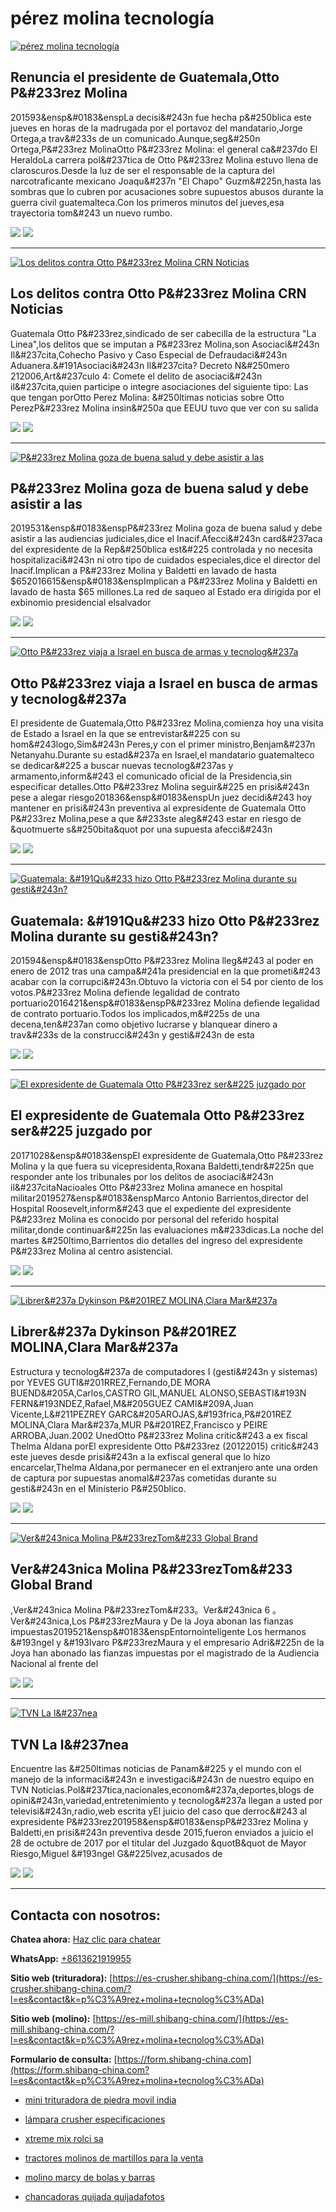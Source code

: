 # pérez molina tecnología

<a href="https://swt.shibang-china.com/?l=es&img&k=p%C3%A9rez+molina+tecnolog%C3%ADa" target="_blank">![pérez molina tecnología](http://static.shibang-china.com/all-800x300/917.jpg)</a>

## Renuncia el presidente de Guatemala,Otto P&#233rez Molina
201593&ensp&#0183&enspLa decisi&#243n fue hecha p&#250blica este jueves en horas de la madrugada por el portavoz del mandatario,Jorge Ortega,a trav&#233s de un comunicado.Aunque,seg&#250n Ortega,P&#233rez MolinaOtto P&#233rez Molina: el general ca&#237do El HeraldoLa carrera pol&#237tica de Otto P&#233rez Molina estuvo llena de claroscuros.Desde la luz de ser el responsable de la captura del narcotraficante mexicano Joaqu&#237n "El Chapo" Guzm&#225n,hasta las sombras que lo cubren por acusaciones sobre supuestos abusos durante la guerra civil guatemalteca.Con los primeros minutos del jueves,esa trayectoria tom&#243 un nuevo rumbo.


<a href="https://whatsapp.shibangsoft.com/WhatsApp.php" target="_blank" title="WhatsApp">![](http://static.shibang-china.com/icon/whatsapp.png)</a> <a href="https://swt.shibang-china.com/?l=es&icon&k=p%C3%A9rez+molina+tecnolog%C3%ADa" target="_blank">![](http://static.shibang-china.com/icon/chat-es.png)</a>

---

<a href="https://swt.shibang-china.com/?l=es&img&k=p%C3%A9rez+molina+tecnolog%C3%ADa" target="_blank">![Los delitos contra Otto P&#233rez Molina CRN Noticias](http://static.shibang-china.com/all-800x300/50.jpg)</a>

## Los delitos contra Otto P&#233rez Molina CRN Noticias
Guatemala Otto P&#233rez,sindicado de ser cabecilla de la estructura "La Linea",los delitos que se imputan a P&#233rez Molina,son Asociaci&#243n Il&#237cita,Cohecho Pasivo y Caso Especial de Defraudaci&#243n Aduanera.&#191Asociaci&#243n Il&#237cita? Decreto N&#250mero 212006,Art&#237culo 4: Comete el delito de asociaci&#243n il&#237cita,quien participe o integre asociaciones del siguiente tipo: Las que tengan porOtto Perez Molina: &#250ltimas noticias sobre Otto PerezP&#233rez Molina insin&#250a que EEUU tuvo que ver con su salida


<a href="https://whatsapp.shibangsoft.com/WhatsApp.php" target="_blank" title="WhatsApp">![](http://static.shibang-china.com/icon/whatsapp.png)</a> <a href="https://swt.shibang-china.com/?l=es&icon&k=p%C3%A9rez+molina+tecnolog%C3%ADa" target="_blank">![](http://static.shibang-china.com/icon/chat-es.png)</a>

---

<a href="https://swt.shibang-china.com/?l=es&img&k=p%C3%A9rez+molina+tecnolog%C3%ADa" target="_blank">![P&#233rez Molina goza de buena salud y debe asistir a las](http://static.shibang-china.com/all-800x300/346.jpg)</a>

## P&#233rez Molina goza de buena salud y debe asistir a las
2019531&ensp&#0183&enspP&#233rez Molina goza de buena salud y debe asistir a las audiencias judiciales,dice el Inacif.Afecci&#243n card&#237aca del expresidente de la Rep&#250blica est&#225 controlada y no necesita hospitalizaci&#243n ni otro tipo de cuidados especiales,dice el director del Inacif.Implican a P&#233rez Molina y Baldetti en lavado de hasta $652016615&ensp&#0183&enspImplican a P&#233rez Molina y Baldetti en lavado de hasta $65 millones.La red de saqueo al Estado era dirigida por el exbinomio presidencial elsalvador


<a href="https://whatsapp.shibangsoft.com/WhatsApp.php" target="_blank" title="WhatsApp">![](http://static.shibang-china.com/icon/whatsapp.png)</a> <a href="https://swt.shibang-china.com/?l=es&icon&k=p%C3%A9rez+molina+tecnolog%C3%ADa" target="_blank">![](http://static.shibang-china.com/icon/chat-es.png)</a>

---

<a href="https://swt.shibang-china.com/?l=es&img&k=p%C3%A9rez+molina+tecnolog%C3%ADa" target="_blank">![Otto P&#233rez viaja a Israel en busca de armas y tecnolog&#237a](http://static.shibang-china.com/all-800x300/1205.jpg)</a>

## Otto P&#233rez viaja a Israel en busca de armas y tecnolog&#237a
El presidente de Guatemala,Otto P&#233rez Molina,comienza hoy una visita de Estado a Israel en la que se entrevistar&#225 con su hom&#243logo,Sim&#243n Peres,y con el primer ministro,Benjam&#237n Netanyahu.Durante su estad&#237a en Israel,el mandatario guatemalteco se dedicar&#225 a buscar nuevas tecnolog&#237as y armamento,inform&#243 el comunicado oficial de la Presidencia,sin especificar detalles.Otto P&#233rez Molina seguir&#225 en prisi&#243n pese a alegar riesgo201836&ensp&#0183&enspUn juez decidi&#243 hoy mantener en prisi&#243n preventiva al expresidente de Guatemala Otto P&#233rez Molina,pese a que &#233ste aleg&#243 estar en riesgo de &quotmuerte s&#250bita&quot por una supuesta afecci&#243n


<a href="https://whatsapp.shibangsoft.com/WhatsApp.php" target="_blank" title="WhatsApp">![](http://static.shibang-china.com/icon/whatsapp.png)</a> <a href="https://swt.shibang-china.com/?l=es&icon&k=p%C3%A9rez+molina+tecnolog%C3%ADa" target="_blank">![](http://static.shibang-china.com/icon/chat-es.png)</a>

---

<a href="https://swt.shibang-china.com/?l=es&img&k=p%C3%A9rez+molina+tecnolog%C3%ADa" target="_blank">![Guatemala: &#191Qu&#233 hizo Otto P&#233rez Molina durante su gesti&#243n?](http://static.shibang-china.com/all-800x300/18.jpg)</a>

## Guatemala: &#191Qu&#233 hizo Otto P&#233rez Molina durante su gesti&#243n?
201594&ensp&#0183&enspOtto P&#233rez Molina lleg&#243 al poder en enero de 2012 tras una campa&#241a presidencial en la que prometi&#243 acabar con la corrupci&#243n.Obtuvo la victoria con el 54 por ciento de los votos.P&#233rez Molina defiende legalidad de contrato portuario2016421&ensp&#0183&enspP&#233rez Molina defiende legalidad de contrato portuario.Todos los implicados,m&#225s de una decena,ten&#237an como objetivo lucrarse y blanquear dinero a trav&#233s de la construcci&#243n y gesti&#243n de esta


<a href="https://whatsapp.shibangsoft.com/WhatsApp.php" target="_blank" title="WhatsApp">![](http://static.shibang-china.com/icon/whatsapp.png)</a> <a href="https://swt.shibang-china.com/?l=es&icon&k=p%C3%A9rez+molina+tecnolog%C3%ADa" target="_blank">![](http://static.shibang-china.com/icon/chat-es.png)</a>

---

<a href="https://swt.shibang-china.com/?l=es&img&k=p%C3%A9rez+molina+tecnolog%C3%ADa" target="_blank">![El expresidente de Guatemala Otto P&#233rez ser&#225 juzgado por](http://static.shibang-china.com/all-800x300/1319.jpg)</a>

## El expresidente de Guatemala Otto P&#233rez ser&#225 juzgado por
20171028&ensp&#0183&enspEl expresidente de Guatemala,Otto P&#233rez Molina y la que fuera su vicepresidenta,Roxana Baldetti,tendr&#225n que responder ante los tribunales por los delitos de asociaci&#243n il&#237citaNacioales Otto P&#233rez Molina amanece en hospital militar2019527&ensp&#0183&enspMarco Antonio Barrientos,director del Hospital Roosevelt,inform&#243 que el expediente del expresidente P&#233rez Molina es conocido por personal del referido hospital militar,donde continuar&#225n las evaluaciones m&#233dicas.La noche del martes &#250ltimo,Barrientos dio detalles del ingreso del expresidente P&#233rez Molina al centro asistencial.


<a href="https://whatsapp.shibangsoft.com/WhatsApp.php" target="_blank" title="WhatsApp">![](http://static.shibang-china.com/icon/whatsapp.png)</a> <a href="https://swt.shibang-china.com/?l=es&icon&k=p%C3%A9rez+molina+tecnolog%C3%ADa" target="_blank">![](http://static.shibang-china.com/icon/chat-es.png)</a>

---

<a href="https://swt.shibang-china.com/?l=es&img&k=p%C3%A9rez+molina+tecnolog%C3%ADa" target="_blank">![Librer&#237a Dykinson P&#201REZ MOLINA,Clara Mar&#237a](http://static.shibang-china.com/all-800x300/770.jpg)</a>

## Librer&#237a Dykinson P&#201REZ MOLINA,Clara Mar&#237a
Estructura y tecnolog&#237a de computadores I (gesti&#243n y sistemas) por YEVES GUTI&#201RREZ,Fernando,DE MORA BUEND&#205A,Carlos,CASTRO GIL,MANUEL ALONSO,SEBASTI&#193N FERN&#193NDEZ,Rafael,M&#205GUEZ CAMI&#209A,Juan Vicente,L&#211PEZREY GARC&#205AROJAS,&#193frica,P&#201REZ MOLINA,Clara Mar&#237a,MUR P&#201REZ,Francisco y PEIRE ARROBA,Juan.2002 UnedOtto P&#233rez Molina critic&#243 a ex fiscal Thelma Aldana porEl expresidente Otto P&#233rez (20122015) critic&#243 este jueves desde prisi&#243n a la exfiscal general que lo hizo encarcelar,Thelma Aldana,por permanecer en el extranjero ante una orden de captura por supuestas anomal&#237as cometidas durante su gesti&#243n en el Ministerio P&#250blico.


<a href="https://whatsapp.shibangsoft.com/WhatsApp.php" target="_blank" title="WhatsApp">![](http://static.shibang-china.com/icon/whatsapp.png)</a> <a href="https://swt.shibang-china.com/?l=es&icon&k=p%C3%A9rez+molina+tecnolog%C3%ADa" target="_blank">![](http://static.shibang-china.com/icon/chat-es.png)</a>

---

<a href="https://swt.shibang-china.com/?l=es&img&k=p%C3%A9rez+molina+tecnolog%C3%ADa" target="_blank">![Ver&#243nica Molina P&#233rezTom&#233 Global Brand](http://static.shibang-china.com/all-800x300/1382.jpg)</a>

## Ver&#243nica Molina P&#233rezTom&#233 Global Brand
,Ver&#243nica Molina P&#233rezTom&#233。Ver&#243nica 6 。Ver&#243nica,Los P&#233rezMaura y De la Joya abonan las fianzas impuestas2019521&ensp&#0183&enspEntornointeligente Los hermanos &#193ngel y &#193lvaro P&#233rezMaura y el empresario Adri&#225n de la Joya han abonado las fianzas impuestas por el magistrado de la Audiencia Nacional al frente del


<a href="https://whatsapp.shibangsoft.com/WhatsApp.php" target="_blank" title="WhatsApp">![](http://static.shibang-china.com/icon/whatsapp.png)</a> <a href="https://swt.shibang-china.com/?l=es&icon&k=p%C3%A9rez+molina+tecnolog%C3%ADa" target="_blank">![](http://static.shibang-china.com/icon/chat-es.png)</a>

---

<a href="https://swt.shibang-china.com/?l=es&img&k=p%C3%A9rez+molina+tecnolog%C3%ADa" target="_blank">![TVN La l&#237nea](http://static.shibang-china.com/all-800x300/371.jpg)</a>

## TVN La l&#237nea
Encuentre las &#250ltimas noticias de Panam&#225 y el mundo con el manejo de la informaci&#243n e investigaci&#243n de nuestro equipo en TVN Noticias.Pol&#237tica,nacionales,econom&#237a,deportes,blogs de opini&#243n,variedad,entretenimiento y tecnolog&#237a llegan a usted por televisi&#243n,radio,web escrita yEl juicio del caso que derroc&#243 al expresidente P&#233rez201958&ensp&#0183&enspP&#233rez Molina y Baldetti,en prisi&#243n preventiva desde 2015,fueron enviados a juicio el 28 de octubre de 2017 por el titular del Juzgado &quotB&quot de Mayor Riesgo,Miguel &#193ngel G&#225lvez,acusados de


<a href="https://whatsapp.shibangsoft.com/WhatsApp.php" target="_blank" title="WhatsApp">![](http://static.shibang-china.com/icon/whatsapp.png)</a> <a href="https://swt.shibang-china.com/?l=es&icon&k=p%C3%A9rez+molina+tecnolog%C3%ADa" target="_blank">![](http://static.shibang-china.com/icon/chat-es.png)</a>

---
## Contacta con nosotros:

**Chatea ahora:** [Haz clic para chatear](https://swt.shibang-china.com?l=es&contact&k=p%C3%A9rez+molina+tecnolog%C3%ADa)

**WhatsApp:**  [+8613621919955](https://whatsapp.shibangsoft.com/WhatsApp.php)

**Sitio web (trituradora):** [https://es-crusher.shibang-china.com/](https://es-crusher.shibang-china.com/?l=es&contact&k=p%C3%A9rez+molina+tecnolog%C3%ADa)

**Sitio web (molino):** [https://es-mill.shibang-china.com/](https://es-mill.shibang-china.com/?l=es&contact&k=p%C3%A9rez+molina+tecnolog%C3%ADa)

**Formulario de consulta:** [https://form.shibang-china.com](https://form.shibang-china.com?l=es&contact&k=p%C3%A9rez+molina+tecnolog%C3%ADa)

* [mini trituradora de piedra movil india](../52/mini%20trituradora%20de%20piedra%20movil%20india.md)

* [lámpara crusher especificaciones](../62/l%C3%A1mpara%20crusher%20especificaciones.md)

* [xtreme mix rolci sa](../62/xtreme%20mix%20rolci%20sa.md)

* [tractores molinos de martillos para la venta](../56/tractores%20molinos%20de%20martillos%20para%20la%20venta.md)

* [molino marcy de bolas y barras](../53/molino%20marcy%20de%20bolas%20y%20barras.md)

* [chancadoras quijada quijadafotos](../62/chancadoras%20quijada%20quijadafotos.md)